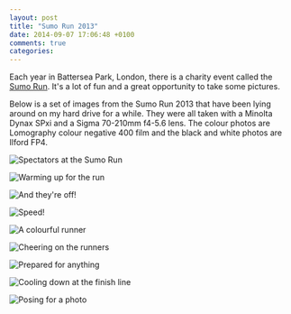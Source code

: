 ```yaml
---
layout: post
title: "Sumo Run 2013"
date: 2014-09-07 17:06:48 +0100
comments: true
categories: 
---
```


Each year in Battersea Park, London, there is a charity event called the
[Sumo Run](http://www.sumorun.com/). It's a lot of fun and a great opportunity
to take some pictures.

Below is a set of images from the Sumo Run 2013 that have been lying around on
my hard drive for a while. They were all taken with a Minolta Dynax SPxi and a
Sigma 70-210mm f4-5.6 lens. The colour photos are Lomography colour negative
400 film and the black and white photos are Ilford FP4.

![Spectators at the Sumo Run](/images/2014/09/07-sumo-run-2013/000011.jpg)

![Warming up for the run](/images/2014/09/07-sumo-run-2013/000013.jpg)

![And they're off!](/images/2014/09/07-sumo-run-2013/000020.jpg)

![Speed!](/images/2014/09/07-sumo-run-2013/000025.jpg)

![A colourful runner](/images/2014/09/07-sumo-run-2013/000014.jpg)

![Cheering on the runners](/images/2014/09/07-sumo-run-2013/000016.jpg)

![Prepared for anything](/images/2014/09/07-sumo-run-2013/000021.jpg)

![Cooling down at the finish line](/images/2014/09/07-sumo-run-2013/000029.jpg)

![Posing for a photo](/images/2014/09/07-sumo-run-2013/000034.jpg)
